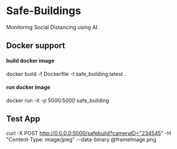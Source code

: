 # Safe-Buildings
Monitoring Social Distancing using AI


## Docker support 
#### build docker image
docker build -f Dockerfile -t safe_building:latest .

#### run docker image
docker run -it -p 5000:5000 safe_building 

## Test App
curl -X POST http://0.0.0.0:5000/safebuild?cameraID="234545" -H "Content-Type: image/jpeg" --data-binary @frameImage.png
